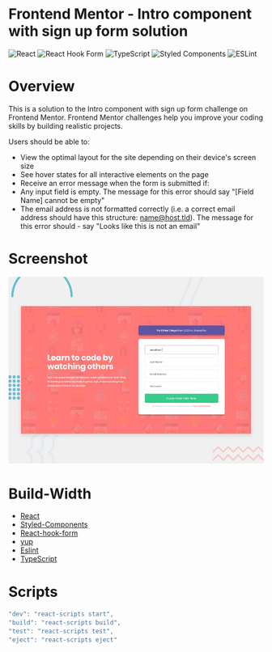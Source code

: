 # Frontend Mentor - Intro component with sign up form solution
![React](https://img.shields.io/badge/react-%2320232a.svg?&logo=react&logoColor=%2361DAFB&logo=appveyor&style=plastic) ![React Hook Form](https://img.shields.io/badge/React%20Hook%20Form-%23EC5990.svg?style=for-the-badge&logo=reacthookform&logoColor=white&logo=appveyor&style=plastic) ![TypeScript](https://img.shields.io/badge/typescript-%23007ACC.svg?style=for-the-badge&logo=typescript&logoColor=white&logo=appveyor&style=plastic) ![Styled Components](https://img.shields.io/badge/styled--components-DB7093?style=for-the-badge&logo=styled-components&logoColor=white&logo=appveyor&style=plastic) ![ESLint](https://img.shields.io/badge/ESLint-4B3263?style=for-the-badge&logo=eslint&logoColor=white&logo=appveyor&style=plastic)

# Overview
This is a solution to the Intro component with sign up form challenge on Frontend Mentor. Frontend Mentor challenges help you improve your coding skills by building realistic projects.

Users should be able to:

- View the optimal layout for the site depending on their device's screen size
- See hover states for all interactive elements on the page
- Receive an error message when the form is submitted if:
- Any input field is empty. The message for this error should say "[Field Name] cannot be empty"
- The email address is not formatted correctly (i.e. a correct email address should have this structure: name@host.tld). The message for this error should - say "Looks like this is not an email"

# Screenshot
![design](./public/design/desktop-preview.jpg)

# Build-Width
- [React](https://reactjs.org)
- [Styled-Components](https://styled-components.com/)
- [React-hook-form](https://react-hook-form.com)
- [yup](https://github.com/jquense/yup)
- [Eslint](https://eslint.org/)
- [TypeScript](https://www.typescriptlang.org/)

# Scripts
```javascript
"dev": "react-scripts start",
"build": "react-scripts build",
"test": "react-scripts test",
"eject": "react-scripts eject"
```